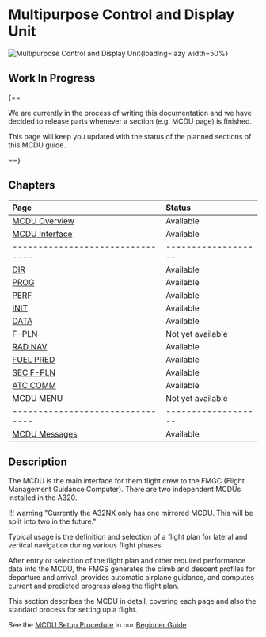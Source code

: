 # Multipurpose Control and Display Unit

<link rel="stylesheet" href="/stylesheets/reported-issues.css">
<link rel="stylesheet" href="/stylesheets/toc-tables.css">

![Multipurpose Control and Display Unit](../../assets/a32nx-briefing/mcdu/mcdu-full-index.png "Multipurpose Control and 
Display Unit"){loading=lazy width=50%}

## Work In Progress

{==

We are currently in the process of writing this documentation and we have decided to release parts whenever a section
(e.g. MCDU page) is finished.  

This page will keep you updated with the status of the planned sections of this MCDU guide.

==}

## Chapters

| Page                              | Status               |
|:----------------------------------|:---------------------|
| [MCDU Overview](#)                | Available            |
| [MCDU Interface](interface.md)    | Available            |
| --------------------------------  | -------------------  |
| [DIR](dir.md)                     | Available            |
| [PROG](prog.md)                   | Available            |
| [PERF](perf.md)                   | Available            |
| [INIT](init.md)                   | Available            |
| [DATA](data.md)                   | Available            |  
| F-PLN                             | Not yet available    |
| [RAD NAV](rad-nav.md)             | Available            |
| [FUEL PRED](fuel-pred.md)         | Available            |
| [SEC F-PLN ](sec-f-plan.md)       | Available            |
| [ATC COMM](atc-comm.md)           | Available            |
| MCDU MENU                         | Not yet available    |
| --------------------------------  | -------------------  |
| [MCDU Messages](messages.md)      | Available            |

## Description

The MCDU is the main interface for them flight crew to the FMGC (Flight Management Guidance Computer). There are two 
independent MCDUs installed in the A320.

!!! warning "Currently the A32NX only has one mirrored MCDU. This will be split into two in the future."

Typical usage is the definition and selection of a flight plan for lateral and vertical navigation during various 
flight phases.

After entry or selection of the flight plan and other required performance data into the MCDU, the FMGS generates 
the climb and descent profiles for departure and arrival, provides automatic airplane guidance, and computes current 
and predicted progress along the flight plan.

This section describes the MCDU in detail, covering each page and also the standard process for setting up a flight.

See the [MCDU Setup Procedure](../../beginner-guide/preparing-mcdu.md) in our [Beginner Guide](../../beginner-guide/overview.md) .





